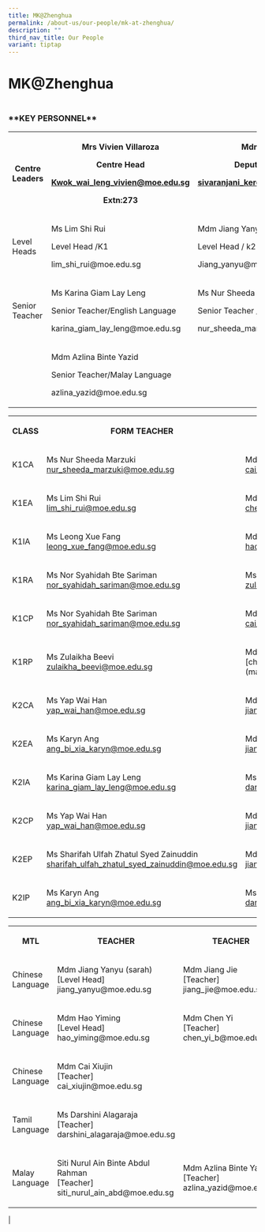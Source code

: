 ```yaml
---
title: MK@Zhenghua
permalink: /about-us/our-people/mk-at-zhenghua/
description: ""
third_nav_title: Our People
variant: tiptap
---
```

<h1>MK@Zhenghua</h1><h3><br>**KEY PERSONNEL**<br></h3><table><tbody><tr><th rowspan="1" colspan="1"><p>Centre Leaders</p></th><th rowspan="1" colspan="1"><p>Mrs Vivien Villaroza </p><p>Centre Head</p><p><a href="mailto:Kwok_wai_leng_vivien@moe.edu.sg" rel="noopener noreferrer nofollow" target="_blank">Kwok_wai_leng_vivien@moe.edu.sg</a></p><p>Extn:273</p><p></p><p></p></th><th rowspan="1" colspan="1"><p>Mdm Sivaranjani</p><p>Deputy Centre Head</p><p><a href="mailto:sivaranjani_keresna_sami@moe.edu.sg" rel="noopener noreferrer nofollow" target="_blank">sivaranjani_keresna_sami@moe.edu.sg</a></p><p>Extn:272</p></th></tr><tr><td rowspan="1" colspan="1"><p>Level Heads</p></td><td rowspan="1" colspan="1"><p>Ms Lim Shi Rui</p><p>Level Head /K1</p><p>lim_shi_rui@moe.edu.sg</p></td><td rowspan="1" colspan="1"><p>Mdm Jiang Yanyu sarah)</p><p>Level Head / k2</p><p>Jiang_yanyu@moe.edu.sg</p></td></tr><tr><td rowspan="1" colspan="1"><p>Senior Teacher</p></td><td rowspan="1" colspan="1"><p>Ms Karina Giam Lay Leng</p><p>Senior Teacher/English Language</p><p>karina_giam_lay_leng@moe.edu.sg</p></td><td rowspan="1" colspan="1"><p>Ms Nur Sheeda Marzuki</p><p>Senior Teacher /Child Development</p><p>nur_sheeda_marzuki@moe.edu.sg</p></td></tr><tr><td rowspan="1" colspan="1"><p></p></td><td rowspan="1" colspan="1"><p>Mdm Azlina Binte Yazid</p><p>Senior Teacher/Malay Language</p><p>azlina_yazid@moe.edu.sg</p></td><td rowspan="1" colspan="1"><p></p></td></tr></tbody></table><table><tbody><tr><th rowspan="1" colspan="1"><p>CLASS</p></th><th rowspan="1" colspan="1"><p>FORM TEACHER</p></th><th rowspan="1" colspan="1"><p>COFORM TEACHER</p></th></tr><tr><td rowspan="1" colspan="1"><p>K1CA</p></td><td rowspan="1" colspan="1"><p>Ms Nur Sheeda Marzuki <br><a href="mailto:nur_sheeda_marzuki@moe.edu.sg" rel="noopener noreferrer nofollow" target="_blank">nur_sheeda_marzuki@moe.edu.sg</a><br></p></td><td rowspan="1" colspan="1"><p>Mdm cai Xiujin <br><a href="mailto:cai_xiujin@moe.edu.sg" rel="noopener noreferrer nofollow" target="_blank">cai_xiujin@moe.edu.sg</a><br></p></td></tr><tr><td rowspan="1" colspan="1"><p>K1EA</p></td><td rowspan="1" colspan="1"><p>Ms Lim Shi Rui<br><a href="mailto:lim_shi_rui@moe.edu.sg" rel="noopener noreferrer nofollow" target="_blank">lim_shi_rui@moe.edu.sg</a><br></p></td><td rowspan="1" colspan="1"><p>Mdm Chen Yi <br><a href="mailto:chen_yi_b@moe.edu.sg" rel="noopener noreferrer nofollow" target="_blank">chen_yi_b@moe.edu.sg</a></p></td></tr><tr><td rowspan="1" colspan="1"><p>K1IA</p></td><td rowspan="1" colspan="1"><p>Ms Leong Xue Fang<br><a href="mailto:leong_xue_fang@moe.edu.sg" rel="noopener noreferrer nofollow" target="_blank">leong_xue_fang@moe.edu.sg</a></p></td><td rowspan="1" colspan="1"><p>Mdm Hao Yiming <br><a href="mailto:hao_yiming@moe.edu.sg" rel="noopener noreferrer nofollow" target="_blank">hao_yiming@moe.edu.sg</a></p></td></tr><tr><td rowspan="1" colspan="1"><p>K1RA</p></td><td rowspan="1" colspan="1"><p>Ms Nor Syahidah Bte Sariman<br><a href="mailto:nor_syahidah_sariman@moe.edu.sg" rel="noopener noreferrer nofollow" target="_blank">nor_syahidah_sariman@moe.edu.sg</a></p></td><td rowspan="1" colspan="1"><p>Ms Zulaikha Beevi <br><a href="mailto:zulaikha_beevi@moe.edu.sg" rel="noopener noreferrer nofollow" target="_blank">zulaikha_beevi@moe.edu.sg</a></p></td></tr><tr><td rowspan="1" colspan="1"><p>K1CP</p></td><td rowspan="1" colspan="1"><p>Ms Nor Syahidah Bte Sariman<br><a href="mailto:nor_syahidah_sariman@moe.edu.sg" rel="noopener noreferrer nofollow" target="_blank">nor_syahidah_sariman@moe.edu.sg</a></p></td><td rowspan="1" colspan="1"><p>Mdm cai Xiujin <br><a href="mailto:cai_xiujin@moe.edu.sg" rel="noopener noreferrer nofollow" target="_blank">cai_xiujin@moe.edu.sg</a></p></td></tr><tr><td rowspan="1" colspan="1"><p>K1RP</p></td><td rowspan="1" colspan="1"><p>Ms Zulaikha Beevi <br><a href="mailto:zulaikha_beevi@moe.edu.sg" rel="noopener noreferrer nofollow" target="_blank">zulaikha_beevi@moe.edu.sg</a></p></td><td rowspan="1" colspan="1"><p>Mdm Chen Yi <br>[chen_yi_b@moe.edu.sg] (mailto:chen_yi_b@moe.edu.sg)</p></td></tr><tr><td rowspan="1" colspan="1"><p>K2CA</p></td><td rowspan="1" colspan="1"><p>Ms Yap Wai Han <br><a href="mailto:yap_wai_han@moe.edu.sg" rel="noopener noreferrer nofollow" target="_blank">yap_wai_han@moe.edu.sg</a></p></td><td rowspan="1" colspan="1"><p>Mdm Jiang Yanyu (sarah) <br><a href="mailto:jiang_yanyu@moe.edu.sg" rel="noopener noreferrer nofollow" target="_blank">jiang_yanyu@moe.edu.sg</a></p></td></tr><tr><td rowspan="1" colspan="1"><p>K2EA</p></td><td rowspan="1" colspan="1"><p>Ms Karyn Ang <br><a href="mailto:ang_bi_xia_karyn@moe.edu.sg" rel="noopener noreferrer nofollow" target="_blank">ang_bi_xia_karyn@moe.edu.sg</a></p></td><td rowspan="1" colspan="1"><p>Mdm Jiang Jie <br><a href="mailto:jiang_jie@moe.edu.sg" rel="noopener noreferrer nofollow" target="_blank">jiang_jie@moe.edu.sg</a></p></td></tr><tr><td rowspan="1" colspan="1"><p>K2IA</p></td><td rowspan="1" colspan="1"><p>Ms Karina Giam Lay Leng <br><a href="mailto:karina_giam_lay_leng@moe.edu.sg" rel="noopener noreferrer nofollow" target="_blank">karina_giam_lay_leng@moe.edu.sg</a></p></td><td rowspan="1" colspan="1"><p>Ms Darshini Alagaraja <br><a href="mailto:darshini_alagaraja@moe.edu.sg" rel="noopener noreferrer nofollow" target="_blank">darshini_alagaraja@moe.edu.sg</a></p></td></tr><tr><td rowspan="1" colspan="1"><p>K2CP</p></td><td rowspan="1" colspan="1"><p>Ms Yap Wai Han <br><a href="mailto:yap_wai_han@moe.edu.sg" rel="noopener noreferrer nofollow" target="_blank">yap_wai_han@moe.edu.sg</a></p></td><td rowspan="1" colspan="1"><p>Mdm Jiang Yanyu (sarah) <br><a href="mailto:jiang_yanyu@moe.edu.sg" rel="noopener noreferrer nofollow" target="_blank">jiang_yanyu@moe.edu.sg</a></p></td></tr><tr><td rowspan="1" colspan="1"><p>K2EP</p></td><td rowspan="1" colspan="1"><p>Ms Sharifah Ulfah Zhatul Syed Zainuddin <br><a href="mailto:sharifah_ulfah_zhatul_syed_zainuddin@moe.edu.sg" rel="noopener noreferrer nofollow" target="_blank">sharifah_ulfah_zhatul_syed_zainuddin@moe.edu.sg</a></p></td><td rowspan="1" colspan="1"><p>Mdm Jiang Jie <br><a href="mailto:jiang_jie@moe.edu.sg" rel="noopener noreferrer nofollow" target="_blank">jiang_jie@moe.edu.sg</a></p></td></tr><tr><td rowspan="1" colspan="1"><p>K2IP</p></td><td rowspan="1" colspan="1"><p>Ms Karyn Ang <br><a href="mailto:ang_bi_xia_karyn@moe.edu.sg" rel="noopener noreferrer nofollow" target="_blank">ang_bi_xia_karyn@moe.edu.sg</a></p></td><td rowspan="1" colspan="1"><p>Ms Darshini Alagaraja <br><a href="mailto:darshini_alagaraja@moe.edu.sg" rel="noopener noreferrer nofollow" target="_blank">darshini_alagaraja@moe.edu.sg</a></p></td></tr></tbody></table><table><tbody><tr><th rowspan="1" colspan="1"><p>MTL</p></th><th rowspan="1" colspan="1"><p>TEACHER</p></th><th rowspan="1" colspan="1"><p>TEACHER</p></th></tr><tr><td rowspan="1" colspan="1"><p>Chinese Language</p></td><td rowspan="1" colspan="1"><p>Mdm Jiang Yanyu (sarah) <br>[Level Head] jiang_yanyu@moe.edu.sg<br></p></td><td rowspan="1" colspan="1"><p>Mdm Jiang Jie <br>[Teacher] <br>jiang_jie@moe.edu.sg)<br></p></td></tr><tr><td rowspan="1" colspan="1"><p>Chinese Language</p></td><td rowspan="1" colspan="1"><p>Mdm Hao Yiming <br>[Level Head]<br>hao_yiming@moe.edu.sg <br></p></td><td rowspan="1" colspan="1"><p>Mdm Chen Yi <br>[Teacher] <br>chen_yi_b@moe.edu.sg)<br></p></td></tr><tr><td rowspan="1" colspan="1"><p>Chinese Language</p></td><td rowspan="1" colspan="1"><p>Mdm Cai Xiujin <br>[Teacher] <br>cai_xiujin@moe.edu.sg</p></td><td rowspan="1" colspan="1"><p></p></td></tr><tr><td rowspan="1" colspan="1"><p>Tamil Language</p></td><td rowspan="1" colspan="1"><p>Ms Darshini Alagaraja <br>[Teacher]<br>darshini_alagaraja@moe.edu.sg</p></td><td rowspan="1" colspan="1"><p></p></td></tr><tr><td rowspan="1" colspan="1"><p>Malay Language</p></td><td rowspan="1" colspan="1"><p>Siti Nurul Ain Binte Abdul Rahman<br>[Teacher]<br>siti_nurul_ain_abd@moe.edu.sg<br></p></td><td rowspan="1" colspan="1"><p>Mdm Azlina Binte Yazid <br>[Teacher] <br>azlina_yazid@moe.edu.sg</p></td></tr></tbody></table><p>|</p>